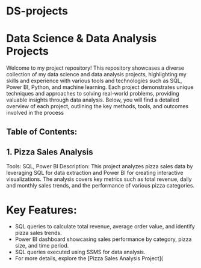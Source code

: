 # DS-projects
###
# Data Science & Data Analysis Projects
Welcome to my project repository! This repository showcases a diverse collection of my data science and data analysis projects, highlighting my skills and experience with various tools and technologies such as SQL, Power BI, Python, and machine learning. Each project demonstrates unique techniques and approaches to solving real-world problems, providing valuable insights through data analysis. Below, you will find a detailed overview of each project, outlining the key methods, tools, and outcomes involved in the process
## Table of Contents: 
###
## 1. Pizza Sales Analysis
Tools: SQL, Power BI
Description: This project analyzes pizza sales data by leveraging SQL for data extraction and Power BI for creating interactive visualizations. The analysis covers key metrics such as total revenue, daily and monthly sales trends, and the performance of various pizza categories.

# Key Features:

- SQL queries to calculate total revenue, average order value, and identify pizza sales trends.
- Power BI dashboard showcasing sales performance by category, pizza size, and time period.
- SQL queries executed using SSMS for data analysis.
- For more details, explore the [Pizza Sales Analysis Project](
